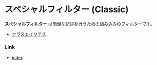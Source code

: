 # スペシャルフィルター (Classic)

**スペシャルフィルター** は簡潔な記述を行うための組み込みのフィルターです。

- [クラスエイリアス](class_alias_ja.md)

### Link

- [index](../../../index_ja.md)

